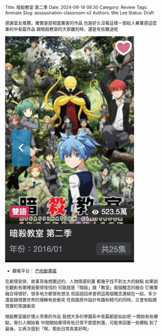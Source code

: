 Title: 暗殺教室 第二季
Date: 2024-06-14 08:30
Category: Review
Tags: Animate
Slug: assassination-classroom-s2
Authors: Wei Lee
Status: Draft

感謝室友推薦，確實是部相當厲害的作品
也是好久沒看這樣一部給人畢業感這麼重的中長篇作品
跟暗殺教室的大家離別時，還是有些難過呢

<!--more-->

![Assassination-Classroom](/images/post-images/2024-Assassination-Classroom/Assassination-Classroom.png)

* 觀看平台： [巴哈動畫瘋](https://ani.gamer.com.tw/animeVideo.php?sn=4480)

在劇情安排、故事背後想闡述的、人物情感刻畫
都幾乎找不到太大的缺點
如果說在觀影有哪裡我覺得怪怪的
可能就是「暗殺」跟「教室」兩個概念的融合
它確實融合得很好，很多地方都很有想法
但話說回來會把這兩個概念連結在一起，多少還是跟現實世界的理解有些衝突
在佩服原作設計有趣和精巧的同時，又會有點跟現實的常識衝突

暗殺教室屬於慢火烹煮的作品
我想大多的學園系中長篇都是如此吧
一開始有些爆點，吸引人開始看
中間開始覺得有些日常不那麼刺激，可能來回塞一些爆點
到了最後，又再次感到「啊，那些日常真美好啊」
